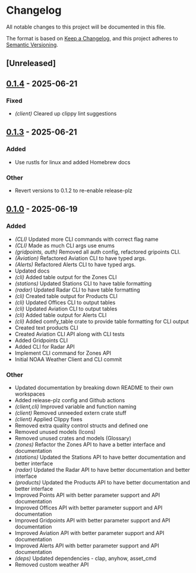 # Changelog

All notable changes to this project will be documented in this file.

The format is based on [Keep a Changelog](https://keepachangelog.com/en/1.0.0/),
and this project adheres to [Semantic Versioning](https://semver.org/spec/v2.0.0.html).

## [Unreleased]

## [0.1.4](https://github.com/seferino-fernandez/noaa_weather/compare/noaa_weather_client-v0.1.3...noaa_weather_client-v0.1.4) - 2025-06-21

### Fixed

- *(client)* Cleared up clippy lint suggestions

## [0.1.3](https://github.com/seferino-fernandez/noaa_weather/compare/noaa_weather_client-v0.1.2...noaa_weather_client-v0.1.3) - 2025-06-21

### Added

- Use rustls for linux and added Homebrew docs

### Other

- Revert versions to 0.1.2 to re-enable release-plz

## [0.1.0](https://github.com/seferino-fernandez/noaa_weather/releases/tag/noaa_weather_client-v0.1.0) - 2025-06-19

### Added

- *(CLI)* Updated more CLI commands with correct flag name
- *(CLI)* Made as much CLI args use enums
- *(gridpoints, auth)* Removed all auth config, refactored gripoints CLI.
- *(Aviation)* Refactored Aviation CLI to have typed args.
- *(Alerts)* Refactored Alerts CLI to have typed args.
- Updated docs
- *(cli)* Added table output for the Zones CLI
- *(stations)* Updated Stations CLI to have table formatting
- *(radar)* Updated Radar CLI to have table formatting
- *(cli)* Created table output for Products CLI
- *(cli)* Updated Offices CLI to output tables
- *(cli)* Updated Aviation CLI to output tables
- *(cli)* Added table output for Alerts CLI
- *(cli)* Added comfy_table crate to provide table formatting for CLI output
- Created text products CLI
- Created Aviation CLI API along with CLI tests
- Added Gridpoints CLI
- Added CLI for Radar API
- Implement CLI command for Zones API
- Initial NOAA Weather Client and CLI commit

### Other

- Updated documentation by breaking down README to their own workspaces
- Added release-plz config and Github actions
- *(client,cli)* Improved variable and function naming
- *(client)* Removed unneeded extern crate stuff
- *(client)* Applied Clippy fixes
- Removed extra quality control structs and defined one
- Removed unused models (Icons)
- Removed unused crates and models (Glossary)
- *(zones)* Refactor the Zones API to have a better interface and documentation
- *(stations)* Updated the Stations API to have better documentation and better interface
- *(radar)* Updated the Radar API to have better documentation and better interface
- *(products)* Updated the Products API to have better documentation and better interface
- Improved Points API with better parameter support and API documentation
- Improved Offices API with better parameter support and API documentation
- Improved Gridpoints API with better parameter support and API documentation
- Improved Aviation API with better parameter support and API documentation
- Improved Alerts API with better parameter support and API documentation
- *(deps)* Updated dependencies - clap, anyhow, asset_cmd
- Removed custom weather API
